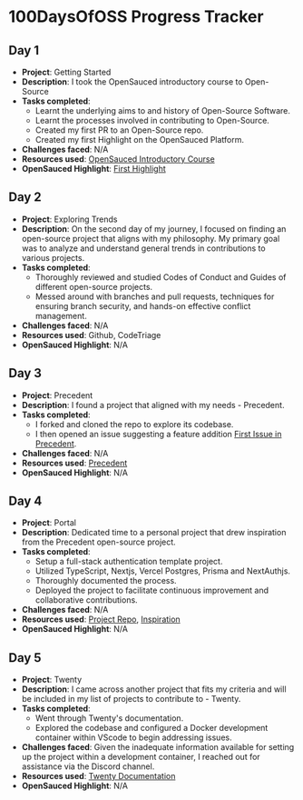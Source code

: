 # 100DaysOfOSS Progress Tracker

## Day 1

- **Project**: Getting Started
- **Description**: I took the OpenSauced introductory course to Open-Source
- **Tasks completed**:  
    - Learnt the underlying aims to and history of Open-Source Software.
    - Learnt the processes involved in contributing to Open-Source.
    - Created my first PR to an Open-Source repo.
    - Created my first Highlight on the OpenSauced Platform.
- **Challenges faced**: N/A
- **Resources used**: [OpenSauced Introductory Course](https://github.com/open-sauced/intro)
- **OpenSauced Highlight**: [First Highlight](https://insights.opensauced.pizza/feed/282)



## Day 2

- **Project**: Exploring Trends
- **Description**: On the second day of my journey, I focused on finding an open-source project that aligns with my philosophy. My primary goal was to analyze and understand general trends in contributions to various projects.
- **Tasks completed**:  
    - Thoroughly reviewed and studied Codes of Conduct and Guides of different open-source projects.
    - Messed around with branches and pull requests, techniques for ensuring branch security, and hands-on effective conflict management.
- **Challenges faced**: N/A
- **Resources used**: Github, CodeTriage
- **OpenSauced Highlight**: N/A



## Day 3

- **Project**: Precedent
- **Description**: I found a project that aligned with my needs - Precedent.
- **Tasks completed**:  
    - I forked and cloned the repo to explore its codebase.
    - I then opened an issue suggesting a feature addition [First Issue in Precedent](https://github.com/steven-tey/precedent/issues/64).
- **Challenges faced**: N/A
- **Resources used**: [Precedent](https://github.com/steven-tey/precedent)
- **OpenSauced Highlight**: N/A



## Day 4

- **Project**: Portal
- **Description**: Dedicated time to a personal project that drew inspiration from the Precedent open-source project.
- **Tasks completed**:  
    - Setup a full-stack authentication template project.
    - Utilized TypeScript, Nextjs, Vercel Postgres, Prisma and NextAuthjs.
    - Thoroughly documented the process.
    - Deployed the project to facilitate continuous improvement and collaborative contributions. 
- **Challenges faced**: N/A
- **Resources used**: [Project Repo](https://github.com/kelvinyelyen/nextjs-postgres-auth), [Inspiration](https://github.com/steven-tey/precedent/issues/64)
- **OpenSauced Highlight**: N/A



## Day 5

- **Project**: Twenty
- **Description**: I came across another project that fits my criteria and will be included in my list of projects to contribute to - Twenty.
- **Tasks completed**:  
    - Went through Twenty's documentation.
    - Explored the codebase and configured a Docker development container within VScode to begin addressing issues.
- **Challenges faced**: Given the inadequate information available for setting up the project within a development container, I reached out for assistance via the Discord channel.
- **Resources used**: [Twenty Documentation](https://docs.twenty.com/developer/local-setup)
- **OpenSauced Highlight**: N/A